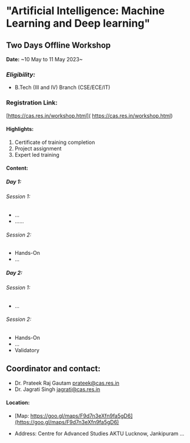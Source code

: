 # "Artificial Intelligence: Machine Learning and Deep learning"
## Two Days Offline Workshop

**Date:** ~10 May to 11 May 2023~


### *Eligibility:*
* B.Tech (III and IV) Branch (CSE/ECE/IT)

### Registration Link: 
[https://cas.res.in/workshop.html]( https://cas.res.in/workshop.html)

#### Highlights:


1. Certificate of training completion
1. Project assignment
1. Expert led training

#### Content:

##### Day 1:

###### Session 1:

* ...
* ......

###### Session 2:

* Hands-On
* ...


##### Day 2:

###### Session 1:

* ...


###### Session 2:

* Hands-On
* ...
* Validatory

  
## Coordinator and contact:
* Dr. Prateek Raj Gautam [prateek@cas.res.in](mailto:prateek@cas.res.in) 
* Dr. Jagrati Singh [jagrati@cas.res.in](mailto:jagrati@cas.res.in)


#### Location:

* [Map: https://goo.gl/maps/F9d7n3eXfn9fa5gD6](https://goo.gl/maps/F9d7n3eXfn9fa5gD6)

* Address: Centre for Advanced Studies AKTU Lucknow, Jankipuram ...
